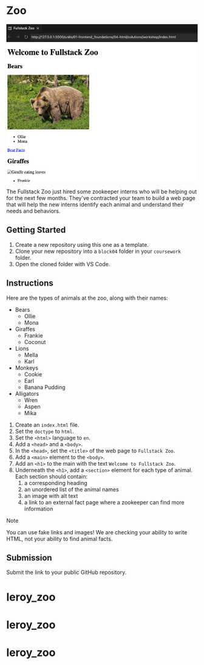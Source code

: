 # Zoo

![](/example.png)

The Fullstack Zoo just hired some zookeeper interns who will be helping out for the next few months. They've contracted your team to build a web page that will help the new interns identify each animal and understand their needs and behaviors.

## Getting Started

1. Create a new repository using this one as a template.
2. Clone your new repository into a `block04` folder in your `coursework` folder.
3. Open the cloned folder with VS Code.

## Instructions

Here are the types of animals at the zoo, along with their names:

- Bears
  - Ollie
  - Mona
- Giraffes
  - Frankie
  - Coconut
- Lions
  - Mella
  - Karl
- Monkeys
  - Cookie
  - Earl
  - Banana Pudding
- Alligators
  - Wren
  - Aspen
  - Mika

1. Create an `index.html` file.
2. Set the `doctype` to `html`.
3. Set the `<html>` language to `en`.
4. Add a `<head>` and a `<body>`.
5. In the `<head>`, set the `<title>` of the web page to `Fullstack Zoo`.
6. Add a `<main>` element to the `<body>`.
7. Add an `<h1>` to the main with the text `Welcome to Fullstack Zoo`.
8. Underneath the `<h1>`, add a `<section>` element for each type of animal. Each section should contain:
   1. a corresponding heading
   2. an unordered list of the animal names
   3. an image with alt text
   4. a link to an external fact page where a zookeeper can find more information

> [!NOTE]
>
> You can use fake links and images! We are checking your ability to write HTML, not your ability to find animal facts.

## Submission

Submit the link to your public GitHub repository.
# leroy_zoo
# leroy_zoo
# leroy_zoo
